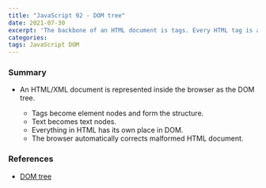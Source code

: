 ```yaml
---
title: "JavaScript 92 - DOM tree"
date: 2021-07-30
excerpt: 'The backbone of an HTML document is tags. Every HTML tag is an object. Nested tags are "children" of the enclosing one. The text inside a tag is also an object.'
categories:
tags: JavaScript DOM
---
```


### Summary

- An HTML/XML document is represented inside the browser as the DOM tree.

  - Tags become element nodes and form the structure.
  - Text becomes text nodes.
  - Everything in HTML has its own place in DOM.
  - The browser automatically corrects malformed HTML document.

### References

- [DOM tree](https://javascript.info/dom-nodes)
